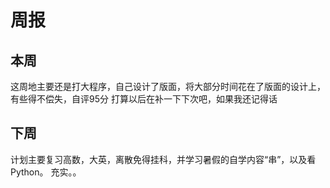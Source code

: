 # 周报

## 本周

这周地主要还是打大程序，自己设计了版面，将大部分时间花在了版面的设计上，有些得不偿失，自评95分
打算以后在补一下下次吧，如果我还记得话
## 下周

计划主要复习高数，大英，离散免得挂科，并学习暑假的自学内容“串”，以及看Python。
充实。。

